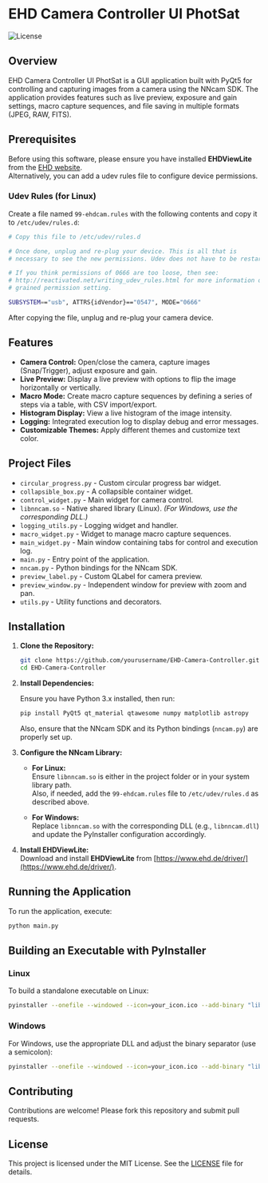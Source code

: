 # EHD Camera Controller UI PhotSat

![License](https://img.shields.io/badge/license-MIT-blue.svg)

## Overview

EHD Camera Controller UI PhotSat is a GUI application built with PyQt5 for controlling and capturing images from a camera using the NNcam SDK. The application provides features such as live preview, exposure and gain settings, macro capture sequences, and file saving in multiple formats (JPEG, RAW, FITS).

## Prerequisites

Before using this software, please ensure you have installed **EHDViewLite** from the [EHD website](https://www.ehd.de/driver/).  
Alternatively, you can add a udev rules file to configure device permissions.

### Udev Rules (for Linux)

Create a file named `99-ehdcam.rules` with the following contents and copy it to `/etc/udev/rules.d`:

```bash
# Copy this file to /etc/udev/rules.d

# Once done, unplug and re-plug your device. This is all that is
# necessary to see the new permissions. Udev does not have to be restarted.

# If you think permissions of 0666 are too loose, then see:
# http://reactivated.net/writing_udev_rules.html for more information on finer
# grained permission setting.

SUBSYSTEM=="usb", ATTRS{idVendor}=="0547", MODE="0666"
```

After copying the file, unplug and re-plug your camera device.

## Features

- **Camera Control:** Open/close the camera, capture images (Snap/Trigger), adjust exposure and gain.
- **Live Preview:** Display a live preview with options to flip the image horizontally or vertically.
- **Macro Mode:** Create macro capture sequences by defining a series of steps via a table, with CSV import/export.
- **Histogram Display:** View a live histogram of the image intensity.
- **Logging:** Integrated execution log to display debug and error messages.
- **Customizable Themes:** Apply different themes and customize text color.

## Project Files

- `circular_progress.py` - Custom circular progress bar widget.
- `collapsible_box.py` - A collapsible container widget.
- `control_widget.py` - Main widget for camera control.
- `libnncam.so` - Native shared library (Linux). *(For Windows, use the corresponding DLL.)*
- `logging_utils.py` - Logging widget and handler.
- `macro_widget.py` - Widget to manage macro capture sequences.
- `main_widget.py` - Main window containing tabs for control and execution log.
- `main.py` - Entry point of the application.
- `nncam.py` - Python bindings for the NNcam SDK.
- `preview_label.py` - Custom QLabel for camera preview.
- `preview_window.py` - Independent window for preview with zoom and pan.
- `utils.py` - Utility functions and decorators.

## Installation

1. **Clone the Repository:**

   ```bash
   git clone https://github.com/yourusername/EHD-Camera-Controller.git
   cd EHD-Camera-Controller
   ```

2. **Install Dependencies:**

   Ensure you have Python 3.x installed, then run:
   ```bash
   pip install PyQt5 qt_material qtawesome numpy matplotlib astropy
   ```
   Also, ensure that the NNcam SDK and its Python bindings (`nncam.py`) are properly set up.

3. **Configure the NNcam Library:**

   - **For Linux:**  
     Ensure `libnncam.so` is either in the project folder or in your system library path.  
     Also, if needed, add the `99-ehdcam.rules` file to `/etc/udev/rules.d` as described above.
     
   - **For Windows:**  
     Replace `libnncam.so` with the corresponding DLL (e.g., `libnncam.dll`) and update the PyInstaller configuration accordingly.

4. **Install EHDViewLite:**  
   Download and install **EHDViewLite** from [https://www.ehd.de/driver/](https://www.ehd.de/driver/).

## Running the Application

To run the application, execute:

```bash
python main.py
```

## Building an Executable with PyInstaller

### Linux

To build a standalone executable on Linux:

```bash
pyinstaller --onefile --windowed --icon=your_icon.ico --add-binary "libnncam.so:." main.py
```

### Windows

For Windows, use the appropriate DLL and adjust the binary separator (use a semicolon):

```bash
pyinstaller --onefile --windowed --icon=your_icon.ico --add-binary "libnncam.dll;." main.py
```

## Contributing

Contributions are welcome! Please fork this repository and submit pull requests.

## License

This project is licensed under the MIT License. See the [LICENSE](LICENSE) file for details.
```
